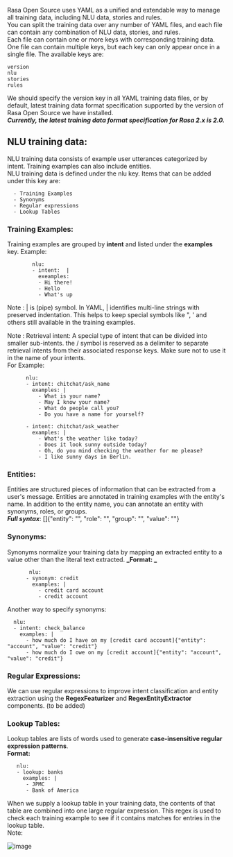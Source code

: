 Rasa Open Source uses YAML as a unified and extendable way to manage all training data, including NLU data, stories and rules.  
You can split the training data over any number of YAML files, and each file can contain any combination of NLU data, stories, and rules.  
Each file can contain one or more keys with corresponding training data. One file can contain multiple keys, but each key can only appear once in a single file. The available keys are:
  
    version  
    nlu    
    stories  
    rules  
    
 We should specify the version key in all YAML training data files,  or by default, latest training data format specification supported by the version of Rasa Open Source we have installed.  
 __*Currently, the latest training data format specification for Rasa 2.x is 2.0.*__  
 
 ## NLU training data:
  NLU training data consists of example user utterances categorized by intent. Training examples can also include entities.  
  NLU training data is defined under the nlu key. Items that can be added under this key are:  
  
      - Training Examples
      - Synonyms
      - Regular expressions
      - Lookup Tables
      
      
  ### Training Examples:
  Training examples are grouped by **intent** and listed under the **examples** key.
  Example:  
            
            nlu: 
            - intent:  |
              exeamples: 
              - Hi there!
              - Hello
              - What's up
              
Note :  | is  (pipe) symbol.
In YAML, | identifies multi-line strings with preserved indentation. This helps to keep special symbols like ", ' and others still available in the training examples.   

Note : Retrieval intent: A special type of intent that can be divided into smaller sub-intents. the / symbol is reserved as a delimiter to separate retrieval intents from their associated response keys. Make sure not to use it in the name of your intents.  
For Example:  

          nlu:
          - intent: chitchat/ask_name
            examples: |
              - What is your name?
              - May I know your name?
              - What do people call you?
              - Do you have a name for yourself?

          - intent: chitchat/ask_weather
            examples: |
              - What's the weather like today?
              - Does it look sunny outside today?
              - Oh, do you mind checking the weather for me please?
              - I like sunny days in Berlin.

### Entities:  
Entities are structured pieces of information that can be extracted from a user's message.
Entities are annotated in training examples with the entity's name. In addition to the entity name, you can annotate an entity with synonyms, roles, or groups.  
**_Full syntax_**:   [<entity-text>]{"entity": "<entity name>", "role": "<role name>", "group": "<group name>", "value": "<entity synonym>"}  
  
  
### Synonyms:  
  Synonyms normalize your training data by mapping an extracted entity to a value other than the literal text extracted. 
  **_Format: _** 
    
           nlu:
          - synonym: credit
            examples: |
              - credit card account
              - credit account
Another way to specify synonyms:  
  
      nlu:
      - intent: check_balance
        examples: |
          - how much do I have on my [credit card account]{"entity": "account", "value": "credit"}
          - how much do I owe on my [credit account]{"entity": "account", "value": "credit"}  
  
  ### Regular Expressions:  
  We  can use regular expressions to improve intent classification and entity extraction using the **RegexFeaturizer** and **RegexEntityExtractor** components.
  (to be added)  
  
  
  ### Lookup Tables:  
  Lookup tables are lists of words used to generate **case-insensitive regular expression patterns**.  
  **Format:**  
  
       nlu:
       - lookup: banks
         examples: |
          - JPMC
          - Bank of America
  
  When we supply a lookup table in your training data, the contents of that table are combined into one large regular expression. This regex is used to check each training example to see if it contains matches for entries in the lookup table.   
  Note:   
  
  ![image](https://user-images.githubusercontent.com/64036955/122665266-d9553500-d1c3-11eb-8ebe-1d3c6d367796.png)


